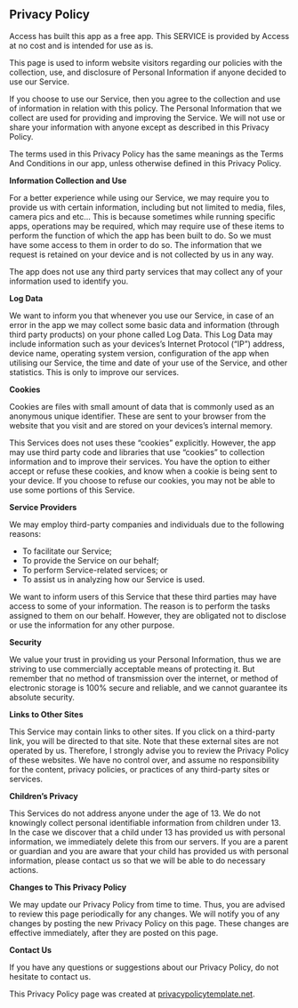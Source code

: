 <html>
<body>
<h2>Privacy Policy</h2>
<p>Access has built this app as a free app. This SERVICE is provided by Access at no cost and is intended
    for use as is.</p>
<p>This page is used to inform website visitors regarding our policies with the collection, use, and
    disclosure of Personal Information if anyone decided to use our Service.</p>
<p>If you choose to use our Service, then you agree to the collection and use of information in
    relation with this policy. The Personal Information that we collect are used for providing and
    improving the Service. We will not use or share your information with anyone except as described
    in this Privacy Policy.</p>
<p>The terms used in this Privacy Policy has the same meanings as the Terms And Conditions in our app, unless otherwise defined in this Privacy Policy.</p>

<p><strong>Information Collection and Use</strong></p>
<p>For a better experience while using our Service, we may require you to provide us with certain information, including but not limited to media, files, camera pics and etc... This is because sometimes while running specific apps, operations may be required, which may require use of these items to perform the function of which the app has been built to do. So we must have some access to them in order to do so.
	The information that we request is retained on your device and is not collected by us in any way.</p>
<p>The app does not use any third party services that may collect any of your information used to identify you.

<p><strong>Log Data</strong></p>
<p>We want to inform you that whenever you use our Service, in case of an error in the app we may collect some 
    basic data and information (through third party products) on your phone called Log Data. This Log Data
    may include information such as your devices’s Internet Protocol (“IP”) address, device name,
    operating system version, configuration of the app when utilising our Service, the time and date
    of your use of the Service, and other statistics. This is only to improve our services.</p>

<p><strong>Cookies</strong></p>
<p>Cookies are files with small amount of data that is commonly used as an anonymous unique identifier.
    These are sent to your browser from the website that you visit and are stored on your devices’s
    internal memory.</p>
<p>This Services does not uses these “cookies” explicitly. However, the app may use third party code
    and libraries that use “cookies” to collection information and to improve their services. You
    have the option to either accept or refuse these cookies, and know when a cookie is being sent
    to your device. If you choose to refuse our cookies, you may not be able to use some portions of
    this Service.</p>

<p><strong>Service Providers</strong></p> <!-- This part need seem like it's not needed, but if you use any Google services, or any other third party libraries, chances are, you need this. -->
<p>We may employ third-party companies and individuals due to the following reasons:</p>
<ul>
    <li>To facilitate our Service;</li>
    <li>To provide the Service on our behalf;</li>
    <li>To perform Service-related services; or</li>
    <li>To assist us in analyzing how our Service is used.</li>
</ul>
<p>We want to inform users of this Service that these third parties may have access to some of your information. The reason is to perform the tasks assigned to them on our behalf. However, they
    are obligated not to disclose or use the information for any other purpose.</p>

<p><strong>Security</strong></p>
<p>We value your trust in providing us your Personal Information, thus we are striving to use
    commercially acceptable means of protecting it. But remember that no method of transmission over
    the internet, or method of electronic storage is 100% secure and reliable, and we cannot
    guarantee its absolute security.</p>

<p><strong>Links to Other Sites</strong></p>
<p>This Service may contain links to other sites. If you click on a third-party link, you will be
    directed to that site. Note that these external sites are not operated by us. Therefore, I
    strongly advise you to review the Privacy Policy of these websites. We have no control over, and
    assume no responsibility for the content, privacy policies, or practices of any third-party
    sites or services.</p>

<p><strong>Children’s Privacy</strong></p>
<p>This Services do not address anyone under the age of 13. We do not knowingly collect personal
    identifiable information from children under 13. In the case we discover that a child under 13
    has provided us with personal information, we immediately delete this from our servers. If you
    are a parent or guardian and you are aware that your child has provided us with personal
    information, please contact us so that we will be able to do necessary actions.</p>

<p><strong>Changes to This Privacy Policy</strong></p>
<p>We may update our Privacy Policy from time to time. Thus, you are advised to review this page
    periodically for any changes. We will notify you of any changes by posting the new Privacy Policy
    on this page. These changes are effective immediately, after they are posted on this page.</p>

<p><strong>Contact Us</strong></p>
<p>If you have any questions or suggestions about our Privacy Policy, do not hesitate to contact
    us.</p>
<p>This Privacy Policy page was created at <a href="https://privacypolicytemplate.net"
                                              target="_blank">privacypolicytemplate.net</a>.</p>
					      

 

<!-- Place tv app index here  

      
        02439562
	112233
	#ABC#
        $http://abclive.abcnews.com/i/abc_live4@136330/master.m3u8
	
	#MSNBC#
        $http://tvemsnbc-lh.akamaihd.net/i/nbcmsnbc_1@122532/master.m3u8
       
	#CBSN#
        $http://cbsnewshd-lh.akamaihd.net/i/CBSNHD_7@199302/master.m3u8
	
	#HBO2#
	$http://161.0.157.6/PLTV/88888888/224/3221227026/03.m3u8
	
	#Cartoon Network#
	$http://161.0.157.9/PLTV/88888888/224/3221226843/index.m3u8
	
	#QVC#
	$http://qvclvp2.mmdlive.lldns.net/qvclvp2/9aa645c89c5447a8937537011e8f8d0d/manifest.m3u8
	
	#MeTV#
	$http://atlas.its.virginia.edu:8088/hls/m3u8/METV.m3u8
	
	#NASA TV#
	$http://iphone-streaming.ustream.tv/uhls/6540154/streams/live/iphone/playlist.m3u8
	
	#Classic Tv#
	$http://nimble.dashmedia.tv/onestudio/classictv/playlist.m3u8
	
	#Kids Tv#
	$http://stitcher.pluto.tv/stitch/hls/channel/51c75f7bb6f26ba1cd00002f/master.m3u8?deviceType=%2C%2C&deviceMake=&deviceModel=&sid=c8b023af-ff3b-4fb6-87f0-4af929510c3d&deviceId=29556502-e2a5-45de-8deb-3b3dfa36b936_e62c9abb601b4ed5&deviceVersion=7.1.1_25&appVersion=3.5.1&deviceDNT=0&userId=&advertisingId=6e7a218c-1bf7-46bf-b486-0902a3cd5a1c&deviceLat=&deviceLon=-&app_name=&appName=&appStoreUrl=&profileLimit=high

         #OWN#
	$http://w3.cdn.anvato.net/live/ephemeral/3QA1gOwdRzqhnwPBUewI5VY7Yd9pnkvb/owny/1296k/index.m3u8
	
	#MTV#
	$http://unilivemtveu-lh.akamaihd.net/i/mtvno_1@346424/master.m3u8
	
	#Country Network#
	$http://dcunilive2-lh.akamaihd.net/i/dclive_1@390829/master.m3u8
	
	#DW Information Channel#
	$http://dwstream4-lh.akamaihd.net/i/dwstream4_live@131329/master.m3u8?play-only=primary
	
	#Bloomberg#
	$http://bblive-liveproduseast.hs.llnwd.net/btv/desktop/us_live.m3u8
	
	#Sony Movie Network#
	$http://yipcontent-lh.akamaihd.net/i/sonymoviechannel_1@569927/index_1080_av-p.m3u8?sd=10&rebase=on"
	
	#ESPN2#
	$http://161.0.157.8/PLTV/88888888/224/3221226881/index.m3u8
	
	#Horror Tv#
	$http://170.178.189.66:1935/live/Stream1/playlist.m3u8
	
	#Discovery Channel#
	$http://80.80.160.168/live/8/live.m3u8
	
	#Showtime#
	$http://80.80.160.168/live/7/live.m3u8
	
	#ESPN#
	$http://80.80.160.168/live/6/live.m3u8
	
	#Investigation Discovery#
	$http://80.80.160.168/live/5/live.m3u8
	
	#Planet Green#
	$http://80.80.160.168/live/4/live.m3u8
	
	#Travel Channel#
	$http://80.80.160.168/live/3/live.m3u8
	
	#TLC#
	$http://80.80.160.168/live/2/live.m3u8
	
	#Animal Planet#
	$http://80.80.160.168/live/1/live.m3u8
	
	#Science#
	$http://80.80.160.168/live/9/live.m3u8
	
	#Adulswim#
	$http://adultswimhls-i.akamaihd.net/hls/live/238460/adultswim/main/1/master.m3u8
	
	#God Tv#
	$http://ooyalahd2-f.akamaihd.net/i/godtv01_delivery@17341/master.m3u8
	
	#Bravo#
	$http://161.0.157.7/PLTV/88888888/224/3221226804/03.m3u8
	
	#WGN#
	$http://wgntribune-lh.akamaihd.net/i/WGNPrimary_1@304622/index_750_av-b.m3u8
	
	#Beach Tv#
	$http://media4.tripsmarter.com:1935/LiveTV/DTVHD/playlist.m3u8
	
	#Weather Channel#
	$http://weather-lh.akamaihd.net/i/twc_1@92006/master.m3u8
	
	#Toonami#
	$http://amd.cdn.turner.com/adultswim/big/streams/playlists/toonami.m3u8?attributes=off
	
	#Daystar#
	$http://bcliveuniv-lh.akamaihd.net/i/iptv1_1@194050/master.m3u8
	
	#Hit Tv (English)#
	$http://kissfm-cires21-video.secure.footprint.net/hittv/bitrate_3.m3u8
	
	#Fox5 News#
	$http://api.new.livestream.com/accounts/9263055/events/3189799/live.m3u8
	
	#Fox40 News#
	$http://api.new.livestream.com/accounts/9486720/events/3245377/live.m3u8
	
	#Country Music Channel (CMC)#
	http://
	
	##
	$http://media4.tripsmarter.com:1935/LiveTV/ACVBHD/chucklist.m3u8
	
	##
	$http://media4.tripsmarter.com:1935/LiveTV/MTVHD/playlist.m3u8
	
	##
	$http://media4.tripsmarter.com:1935/LiveTV/BTVHD/chucklist.m3u8
	
	##
	$http://media4.tripsmarter.com:1935/LiveTV/DTVHD/playlist.m3u8
	
	##
	$http://oflash.dfw.swagit.com/live/daytonabeachfl/smil:std-4x3-1-a/chucklist.m3u8
	
	##
	$http://granicusliveus3-a.akamaihd.net/cityofbowie/G0466_001/playlist.m3u8
	
	##
	$http://na-all15.secdn.net/pegstream3-live/play/c3e1e4c4-7f11-4a54-8b8f-c590a95b4ade/playlist.m3u8
	
	##
	$http://173.199.158.79:1935/roku/myStream/playlist.m3u8
	
	##
	$http://wse.planeta-online.tv:1935/live/channel_3/chunklist.m3u8
	
	##
	$http://stitcher.pluto.tv/stitch/hls/channel/561c5b0dada51f8004c4d855/master.m3u8?deviceType=web&deviceMake=Chrome&deviceModel=Chrome&sid=6e360db0-724b-11e8-be77-bf4d1417b012&deviceId=889540f0-712d-11e8-b9ec-8ba319deeadf&deviceVersion=37.0.2049.0&appVersion=2.0.0&deviceDNT=0&userId=&advertisingId=&deviceLat=38.5783&deviceLon=-90.6666&app_name=&appName=&appStoreUrl=&serverSideAds=true
	
	
	
	
Spanish channels

#Real Madrid TV#
$http://rmtvlive-lh.akamaihd.net/i/rmtv_1@154306/index_1000_av-b.m3u8?sd=10&rebase=on

#Wow Tv (Peliculas Nuevas)#
$http://cdn.elsalvadordigital.com:1935/wowtv/wowtv/playlist.m3u8


Radio Channels

#Adult Alternative#
$http://edge.music-choice-ac-chaina1.top.comcast.net/AudioChannels/Ch-022/chunklist.m3u8											
				

					#Alternative R&B#
$http://edge.music-choice-ac-chaina1.top.comcast.net/AudioChannels/Ch-163/chunklist.m3u8
					
#Alternative#
$http://edge.music-choice-ac-chaina1.top.comcast.net/AudioChannels/Ch-014/chunklist.m3u8
					
#Brits + Hits#
$http://edge.music-choice-ac-chaina1.top.comcast.net/AudioChannels/Ch-154/chunklist.m3u8
					
#Dance/EDM#
$http://edge.music-choice-ac-chaina1.top.comcast.net/AudioChannels/Ch-013/chunklist.m3u8
					
#Hip-Hop and R&B#
$http://edge.music-choice-ac-chaina1.top.comcast.net/AudioChannels/Ch-005/chunklist.m3u8

					
#Hit List#
$http://edge.music-choice-ac-chaina1.top.comcast.net/AudioChannels/Ch-002/chunklist.m3u8
				
#Indie#
$http://edge.music-choice-ac-chaina1.top.comcast.net/AudioChannels/Ch-117/chunklist.m3u8
					
#Love Songs#
$http://edge.music-choice-ac-chaina1.top.comcast.net/AudioChannels/Ch-049/chunklist.m3u8
					
#Metal#
$http://edge.music-choice-ac-chaina1.top.comcast.net/AudioChannels/Ch-015/chunklist.m3u8
					
#Music Choice Max#
$http://edge.music-choice-ac-chaina1.top.comcast.net/AudioChannels/Ch-050/chunklist.m3u8
					
#Pop & Country#
$http://edge.music-choice-ac-chaina1.top.comcast.net/AudioChannels/Ch-047/chunklist.m3u8
					
#Pop Hits#
$http://edge.music-choice-ac-chaina1.top.comcast.net/AudioChannels/Ch-029/chunklist.m3u8
					
#R&B Soul#
$http://edge.music-choice-ac-chaina1.top.comcast.net/AudioChannels/Ch-010/chunklist.m3u8
					
#Rap#
$http://edge.music-choice-ac-chaina1.top.comcast.net/AudioChannels/Ch-011/chunklist.m3u8
					
#Rap 2K#
$http://edge.music-choice-ac-chaina1.top.comcast.net/AudioChannels/Ch-165/chunklist.m3u8
					
#Reggae#
$http://edge.music-choice-ac-chaina1.top.comcast.net/AudioChannels/Ch-024/chunklist.m3u8
					
#Rock#
$http://edge.music-choice-ac-chaina1.top.comcast.net/AudioChannels/Ch-044/chunklist.m3u8
					
Soft Rock##
$http://edge.music-choice-ac-chaina1.top.comcast.net/AudioChannels/Ch-001/chunklist.m3u8
					
#Teen Beats#
$http://edge.music-choice-ac-chaina1.top.comcast.net/AudioChannels/Ch-051/chunklist.m3u8
					
#Today's Country#
$http://edge.music-choice-ac-chaina1.top.comcast.net/AudioChannels/Ch-003/chunklist.m3u8
					
#Underground Hip-Hop#
$http://edge.music-choice-ac-chaina1.top.comcast.net/AudioChannels/Ch-149/chunklist.m3u8
					
#70s#
$http://edge.music-choice-ac-chaina1.top.comcast.net/AudioChannels/Ch-036/chunklist.m3u8
					
#80s#
$http://edge.music-choice-ac-chaina1.top.comcast.net/AudioChannels/Ch-038/chunklist.m3u8
					
#90s#
$http://edge.music-choice-ac-chaina1.top.comcast.net/AudioChannels/Ch-039/chunklist.m3u8
					
#Classic Alternative#
$http://edge.music-choice-ac-chaina1.top.comcast.net/AudioChannels/Ch-146/chunklist.m3u8

					
#Classic Country#
$http://edge.music-choice-ac-chaina1.top.comcast.net/AudioChannels/Ch-027/chunklist.m3u8
					
#Classic Dance#
$http://edge.music-choice-ac-chaina1.top.comcast.net/AudioChannels/Ch-162/chunklist.m3u8
					
#Classic Metal#
$http://edge.music-choice-ac-chaina1.top.comcast.net/AudioChannels/Ch-153/chunklist.m3u8
					
#Classic Rock#
$http://edge.music-choice-ac-chaina1.top.comcast.net/AudioChannels/Ch-006/chunklist.m3u8
					
#Country Hits#
$http://edge.music-choice-ac-chaina1.top.comcast.net/AudioChannels/Ch-040/chunklist.m3u8
					
#Emo X Screamo#
$http://edge.music-choice-ac-chaina1.top.comcast.net/AudioChannels/Ch-164/chunklist.m3u8
					
#Funk#
$http://edge.music-choice-ac-chaina1.top.comcast.net/AudioChannels/Ch-161/chunklist.m3u8
					
#Hip-Hop Classics#
$http://edge.music-choice-ac-chaina1.top.comcast.net/AudioChannels/Ch-019/chunklist.m3u8
					
#New Wave#
$http://edge.music-choice-ac-chaina1.top.comcast.net/AudioChannels/Ch-166/chunklist.m3u8
					
#Punk#
$http://edge.music-choice-ac-chaina1.top.comcast.net/AudioChannels/Ch-152/chunklist.m3u8
					
#R&B Classics#
$http://edge.music-choice-ac-chaina1.top.comcast.net/AudioChannels/Ch-043/chunklist.m3u8
					
#Rock Hits#
$http://edge.music-choice-ac-chaina1.top.comcast.net/AudioChannels/Ch-035/chunklist.m3u8
					
#Solid Gold Oldies#
$http://edge.music-choice-ac-chaina1.top.comcast.net/AudioChannels/Ch-004/chunklist.m3u8
					
#Throwback Jamz#
$http://edge.music-choice-ac-chaina1.top.comcast.net/AudioChannels/Ch-042/chunklist.m3u8
					
#Y2K#
$http://edge.music-choice-ac-chaina1.top.comcast.net/AudioChannels/Ch-048/chunklist.m3u8

					
#Latin Jazz#
$http://edge.music-choice-ac-chaina1.top.comcast.net/AudioChannels/Ch-157/chunklist.m3u8
				
#Mexicana#
$http://edge.music-choice-ac-chaina1.top.comcast.net/AudioChannels/Ch-026/chunklist.m3u8
					
#Musica Urbana#
$http://edge.music-choice-ac-chaina1.top.comcast.net/AudioChannels/Ch-034/chunklist.m3u8
					
#Pop Latino#
$http://edge.music-choice-ac-chaina1.top.comcast.net/AudioChannels/Ch-041/chunklist.m3u8
				
#Rock Latino#
$http://edge.music-choice-ac-chaina1.top.comcast.net/AudioChannels/Ch-155/chunklist.m3u8

					
#Romances#
$http://edge.music-choice-ac-chaina1.top.comcast.net/AudioChannels/Ch-031/chunklist.m3u8
					
#Teen Ritmos#
$http://edge.music-choice-ac-chaina1.top.comcast.net/AudioChannels/Ch-159/chunklist.m3u8

					
#Tropicales#
$http://edge.music-choice-ac-chaina1.top.comcast.net/AudioChannels/Ch-025/chunklist.m3u8
					
#All Xmas#
$http://edge.music-choice-ac-chaina1.top.comcast.net/AudioChannels/Ch-158/chunklist.m3u8
					
#Americana#
$http://edge.music-choice-ac-chaina1.top.comcast.net/AudioChannels/Ch-147/chunklist.m3u8

					
#Bluegrass#
$http://edge.music-choice-ac-chaina1.top.comcast.net/AudioChannels/Ch-148/chunklist.m3u8
					
#Blues#
$http://edge.music-choice-ac-chaina1.top.comcast.net/AudioChannels/Ch-046/chunklist.m3u8
					
#Classical Masterpieces#
$http://edge.music-choice-ac-chaina1.top.comcast.net/AudioChannels/Ch-017/chunklist.m3u8

					
#Contemporary Christian#
$http://edge.music-choice-ac-chaina1.top.comcast.net/AudioChannels/Ch-016/chunklist.m3u8
					
#Easy Listening#
$http://edge.music-choice-ac-chaina1.top.comcast.net/AudioChannels/Ch-009/chunklist.m3u8
					
#Folk#
$http://edge.music-choice-ac-chaina1.top.comcast.net/AudioChannels/Ch-156/chunklist.m3u8

					
#Gospel#
$http://edge.music-choice-ac-chaina1.top.comcast.net/AudioChannels/Ch-023/chunklist.m3u8
					
#Jazz#
$http://edge.music-choice-ac-chaina1.top.comcast.net/AudioChannels/Ch-012/chunklist.m3u8
					
#Light Classical#
$http://edge.music-choice-ac-chaina1.top.comcast.net/AudioChannels/Ch-008/chunklist.m3u8
					
#Lounge#
$http://edge.music-choice-ac-chaina1.top.comcast.net/AudioChannels/Ch-150/chunklist.m3u8

					
#Opera#
$http://edge.music-choice-ac-chaina1.top.comcast.net/AudioChannels/Ch-167/chunklist.m3u8

					
#Party Favorites#
$http://edge.music-choice-ac-chaina1.top.comcast.net/AudioChannels/Ch-033/chunklist.m3u8
				
#Singers & Swing#
$http://edge.music-choice-ac-chaina1.top.comcast.net/AudioChannels/Ch-018/chunklist.m3u8
					
#Smooth Jazz#
$http://edge.music-choice-ac-chaina1.top.comcast.net/AudioChannels/Ch-007/chunklist.m3u8

					
#Sounds of The Seasons#
$http://edge.music-choice-ac-chaina1.top.comcast.net/AudioChannels/Ch-032/chunklist.m3u8.m3u8	
			
#Soundscapes#
$http://edge.music-choice-ac-chaina1.top.comcast.net/AudioChannels/Ch-045/chunklist.m3u8
				
#Stage & Screen#
$http://edge.music-choice-ac-chaina1.top.comcast.net/AudioChannels/Ch-028/chunklist.m3u8

					
#Kids Movie Soundtracks#
$http://edge.music-choice-ac-chaina1.top.comcast.net/AudioChannels/Ch-160/chunklist.m3u8
					
#Kidz Only#
$http://edge.music-choice-ac-chaina1.top.comcast.net/AudioChannels/Ch-021/chunklist.m3u8
					
#Toddler Tunes#
$http://edge.music-choice-ac-chaina1.top.comcast.net/AudioChannels/Ch-020/chunklist.m3u8
					
#Brazilian Pop#
$http://edge.music-choice-ac-chaina1.top.comcast.net/AudioChannels/Ch-135/chunklist.m3u8
					
#Philipino#
$http://edge.music-choice-ac-chaina1.top.comcast.net/AudioChannels/Ch-136/chunklist.m3u8					

#K-Pop#
$http://edge.music-choice-ac-chaina1.top.comcast.net/AudioChannels/Ch-134/chunklist.m3u8

#80s Rock#
$http://edge.music-choice-ac-chaina1.top.comcast.net/AudioChannels/Ch-151/chunklist.m3u8						


	
	442211

	
	
	
	
	
	
	
	
	
	
	
	
	
	
	
	





-->


